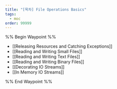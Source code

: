 ```yaml
---
title: "[목차] File Operations Basics"
tags:
  - moc
order: 99999
---
```

%% Begin Waypoint %%
- [[Releasing Resources and Catching Exceptions]]
- [[Reading and Writing Small Files]]
- [[Reading and Writing Text Files]]
- [[Reading and Writing Binary Files]]
- [[Decorating IO Streams]]
- [[In Memory IO Streams]]

%% End Waypoint %%